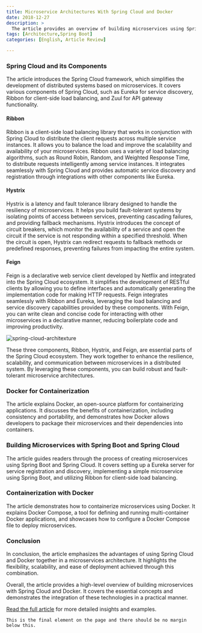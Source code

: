 ```yaml
---
title: Microservice Architectures With Spring Cloud and Docker
date: 2018-12-27
description: >
  The article provides an overview of building microservices using Spring Cloud and Docker. It highlights the benefits of microservices and the importance of a well-structured architecture for effective development and management.
tags: [Architecture,Spring Boot]
categories: [English, Article Review]

---
```




### Spring Cloud and its Components

The article introduces the Spring Cloud framework, which simplifies the development of distributed systems based on microservices. It covers various components of Spring Cloud, such as Eureka for service discovery, Ribbon for client-side load balancing, and Zuul for API gateway functionality.

#### Ribbon
Ribbon is a client-side load balancing library that works in conjunction with Spring Cloud to distribute the client requests across multiple service instances. It allows you to balance the load and improve the scalability and availability of your microservices. Ribbon uses a variety of load balancing algorithms, such as Round Robin, Random, and Weighted Response Time, to distribute requests intelligently among service instances. It integrates seamlessly with Spring Cloud and provides automatic service discovery and registration through integrations with other components like Eureka.

#### Hystrix
Hystrix is a latency and fault tolerance library designed to handle the resiliency of microservices. It helps you build fault-tolerant systems by isolating points of access between services, preventing cascading failures, and providing fallback mechanisms. Hystrix introduces the concept of circuit breakers, which monitor the availability of a service and open the circuit if the service is not responding within a specified threshold. When the circuit is open, Hystrix can redirect requests to fallback methods or predefined responses, preventing failures from impacting the entire system.

#### Feign
Feign is a declarative web service client developed by Netflix and integrated into the Spring Cloud ecosystem. It simplifies the development of RESTful clients by allowing you to define interfaces and automatically generating the implementation code for making HTTP requests. Feign integrates seamlessly with Ribbon and Eureka, leveraging the load balancing and service discovery capabilities provided by these components. With Feign, you can write clean and concise code for interacting with other microservices in a declarative manner, reducing boilerplate code and improving productivity.


![spring-cloud-architexture](/blog/press-review/2018-12-27/spring-cloud.png)

These three components, Ribbon, Hystrix, and Feign, are essential parts of the Spring Cloud ecosystem. They work together to enhance the resilience, scalability, and communication between microservices in a distributed system. By leveraging these components, you can build robust and fault-tolerant microservice architectures.


### Docker for Containerization

The article explains Docker, an open-source platform for containerizing applications. It discusses the benefits of containerization, including consistency and portability, and demonstrates how Docker allows developers to package their microservices and their dependencies into containers.

### Building Microservices with Spring Boot and Spring Cloud

The article guides readers through the process of creating microservices using Spring Boot and Spring Cloud. It covers setting up a Eureka server for service registration and discovery, implementing a simple microservice using Spring Boot, and utilizing Ribbon for client-side load balancing.

### Containerization with Docker

The article demonstrates how to containerize microservices using Docker. It explains Docker Compose, a tool for defining and running multi-container Docker applications, and showcases how to configure a Docker Compose file to deploy microservices.

### Conclusion

In conclusion, the article emphasizes the advantages of using Spring Cloud and Docker together in a microservices architecture. It highlights the flexibility, scalability, and ease of deployment achieved through this combination.

Overall, the article provides a high-level overview of building microservices with Spring Cloud and Docker. It covers the essential concepts and demonstrates the integration of these technologies in a practical manner.

[Read the full article](https://dzone.com/articles/microservice-architecture-with-spring-cloud-and-do) for more detailed insights and examples.

```
This is the final element on the page and there should be no margin below this.
```
